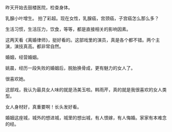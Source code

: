 昨天开始去鼓楼医院，检查身体。

乳腺小叶增生。 拍了彩超。现在女性，乳腺癌，宫颈癌，子宫癌怎么那么多？

生活习惯，生活压力，饮食，等等，都是直接相关的影响因素。

这两天看《离婚律师》，挺好看的。这部戏里的演员，真是各个都不错。两个主演，演技真高。都非常自然。

婚姻，经营婚姻。

姚晨，经历一段失败的婚姻后，脱胎换骨成，更有魅力的女人了。

很喜欢她。

这部戏，我认为最具女人味的就是汤美玉啦。韩雨芹，真的就是我很喜欢的女人类型。

女人身材好，真重要啊！长头发好看。

婚姻这座城，城外的想进城，城里的想出城，有人恨嫁，有人悔婚。家家有本难念的经。
